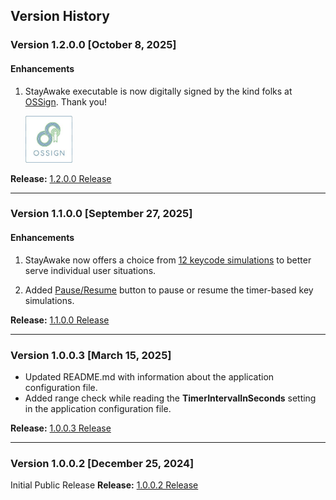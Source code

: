 ## Version History

### Version 1.2.0.0 [October 8, 2025]

#### Enhancements


1. StayAwake executable is now digitally signed by the kind folks at [OSSign](https://ossign.org). Thank you!

   <a title="OSSign - Code Signing for Open Source" href="https://www.ossign.org"><img style="height:75px; width:75px;" src="images/OSSign.jpeg"/></a>

**Release:** [1.2.0.0 Release](https://github.com/shriprem/StayAwake/releases/tag/v1.2.0.0)

---

### Version 1.1.0.0 [September 27, 2025]

#### Enhancements
1. StayAwake now offers a choice from [12 keycode simulations](https://github.com/shriprem/StayAwake?tab=readme-ov-file#key-simulation-options) to better serve individual user situations.

2. Added [Pause/Resume](https://github.com/shriprem/StayAwake?tab=readme-ov-file#pause-button) button to pause or resume the timer-based key simulations.


**Release:** [1.1.0.0 Release](https://github.com/shriprem/StayAwake/releases/tag/v1.1.0.0)

---

### Version 1.0.0.3 [March 15, 2025]
* Updated README.md with information about the application configuration file.
* Added range check while reading the **TimerIntervalInSeconds** setting in the application configuration file.

**Release:** [1.0.0.3 Release](https://github.com/shriprem/StayAwake/releases/tag/v1.0.0.3)

---

### Version 1.0.0.2 [December 25, 2024]
Initial Public Release
**Release:** [1.0.0.2 Release](https://github.com/shriprem/StayAwake/releases/tag/v1.0.0.2)

